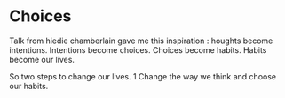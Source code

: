 # Choices

Talk from hiedie chamberlain gave me this inspiration : houghts become intentions. Intentions become choices. Choices become habits. Habits become our lives.

So two steps to change our lives. 1 Change the way we think and choose our habits.
